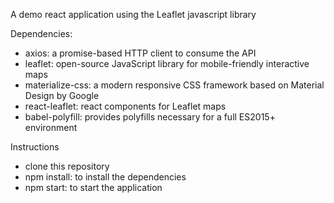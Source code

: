 A demo react application using the Leaflet javascript library

Dependencies:
- axios: a promise-based HTTP client to consume the API
- leaflet: open-source JavaScript library for mobile-friendly interactive maps
- materialize-css: a modern responsive CSS framework based on Material Design by Google
- react-leaflet: react components for Leaflet maps
- babel-polyfill: provides polyfills necessary for a full ES2015+ environment

Instructions
- clone this repository
- npm install: to install the dependencies
- npm start: to start the application